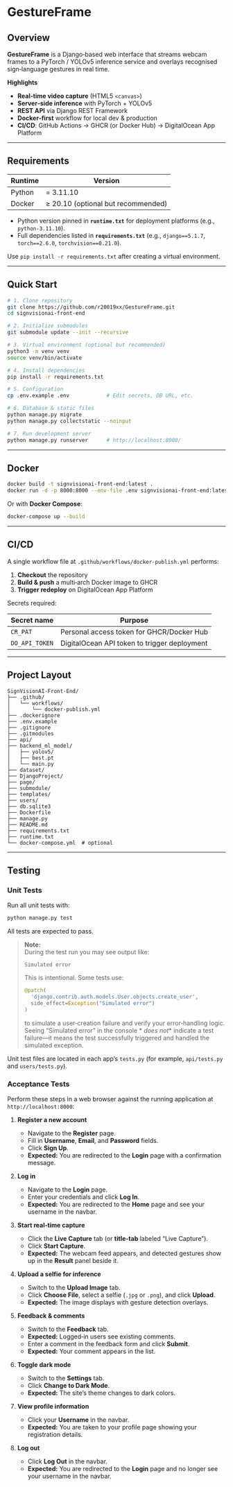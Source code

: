 # GestureFrame

## Overview

**GestureFrame** is a Django‑based web interface that streams webcam frames to a PyTorch / YOLOv5 inference
service and overlays recognised sign‑language gestures in real time.

**Highlights**

- **Real‑time video capture** (HTML5 `<canvas>`)
- **Server‑side inference** with PyTorch + YOLOv5
- **REST API** via Django REST Framework
- **Docker‑first** workflow for local dev & production
- **CI/CD**: GitHub Actions → GHCR (or Docker Hub) → DigitalOcean App Platform

---

## Requirements

| Runtime | Version                            |
|---------|------------------------------------|
| Python  | = 3.11.10                          |
| Docker  | ≥ 20.10 (optional but recommended) |

- Python version pinned in **`runtime.txt`** for deployment platforms (e.g., `python-3.11.10`).
- Full dependencies listed in **`requirements.txt`** (e.g., `django==5.1.7`, `torch==2.6.0`, `torchvision==0.21.0`).

Use `pip install -r requirements.txt` after creating a virtual environment.

---

## Quick Start

```bash
# 1. Clone repository
git clone https://github.com/r20019xx/GestureFrame.git
cd signvisionai-front-end

# 2. Initialize submodules
git submodule update --init --recursive

# 3. Virtual environment (optional but recommended)
python3 -m venv venv
source venv/bin/activate

# 4. Install dependencies
pip install -r requirements.txt

# 5. Configuration
cp .env.example .env            # Edit secrets, DB URL, etc.

# 6. Database & static files
python manage.py migrate
python manage.py collectstatic --noinput

# 7. Run development server
python manage.py runserver      # http://localhost:8000/
```

---

## Docker

```bash
docker build -t signvisionai-front-end:latest .
docker run -d -p 8000:8000 --env-file .env signvisionai-front-end:latest
```

Or with **Docker Compose**:

```bash
docker-compose up --build
```

---

## CI/CD

A single workflow file at `.github/workflows/docker-publish.yml` performs:

1. **Checkout** the repository
2. **Build & push** a multi‑arch Docker image to GHCR
3. **Trigger redeploy** on DigitalOcean App Platform

Secrets required:

| Secret name    | Purpose                                      |
|----------------|----------------------------------------------|
| `CR_PAT`       | Personal access token for GHCR/Docker Hub    |
| `DO_API_TOKEN` | DigitalOcean API token to trigger deployment |

---

## Project Layout

```
SignVisionAI-Front-End/
├── .github/
│   └── workflows/
│       └── docker-publish.yml
├── .dockerignore
├── .env.example
├── .gitignore
├── .gitmodules
├── api/
├── backend_ml_model/
│   ├── yolov5/
│   ├── best.pt
│   └── main.py
├── dataset/
├── DjangoProject/
├── page/
├── submodule/
├── templates/
├── users/
├── db.sqlite3
├── Dockerfile
├── manage.py
├── README.md
├── requirements.txt
├── runtime.txt
└── docker-compose.yml  # optional
```

---

## Testing

### Unit Tests

Run all unit tests with:

```bash
python manage.py test
```

All tests are expected to pass.
> **Note:**  
> During the test run you may see output like:
> ```
> Simulated error
> ```
> This is intentional. Some tests use:
> ```python
> @patch(
>   'django.contrib.auth.models.User.objects.create_user',
>   side_effect=Exception("Simulated error")
> )
> ```
> to simulate a user‐creation failure and verify your error‐handling logic. Seeing “Simulated error” in the console *
*does not** indicate a test failure—it means the test successfully triggered and handled the simulated exception.

Unit test files are located in each app’s `tests.py` (for example, `api/tests.py` and `users/tests.py`).

### Acceptance Tests

Perform these steps in a web browser against the running application at `http://localhost:8000`:

1. **Register a new account**
    - Navigate to the **Register** page.
    - Fill in **Username**, **Email**, and **Password** fields.
    - Click **Sign Up**.
    - **Expected:** You are redirected to the **Login** page with a confirmation message.

2. **Log in**
    - Navigate to the **Login** page.
    - Enter your credentials and click **Log In**.
    - **Expected:** You are redirected to the **Home** page and see your username in the navbar.

3. **Start real‑time capture**
    - Click the **Live Capture** tab (or **title-tab** labeled “Live Capture”).
    - Click **Start Capture**.
    - **Expected:** The webcam feed appears, and detected gestures show up in the **Result** panel beside it.

4. **Upload a selfie for inference**
    - Switch to the **Upload Image** tab.
    - Click **Choose File**, select a selfie (`.jpg` or `.png`), and click **Upload**.
    - **Expected:** The image displays with gesture detection overlays.

5. **Feedback & comments**
    - Switch to the **Feedback** tab.
    - **Expected:** Logged‑in users see existing comments.
    - Enter a comment in the feedback form and click **Submit**.
    - **Expected:** Your comment appears in the list.

6. **Toggle dark mode**
    - Switch to the **Settings** tab.
    - Click **Change to Dark Mode**.
    - **Expected:** The site’s theme changes to dark colors.

7. **View profile information**
    - Click your **Username** in the navbar.
    - **Expected:** You are taken to your profile page showing your registration details.

8. **Log out**
    - Click **Log Out** in the navbar.
    - **Expected:** You are redirected to the **Login** page and no longer see your username in the navbar.
